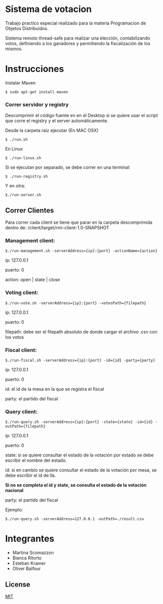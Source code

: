 # Sistema de votacion

Trabajo practico especial realizado para la materia Programacion de Objetos Distribuidos.

Sistema remoto thread-safe para realizar una elección, contabilizando votos, definiendo a los ganadores y permitiendo la fiscalización de los mismos.

# Instrucciones #

Instalar Maven

	$ sudo apt-get install maven

### Correr servidor y registry ##
Descomprimir el código fuente en en el Desktop si se quiere usar el script que corre el registry y el server automáticamente.

Desde la carpeta raiz ejecutar (En MAC OSX)

	$ ./run.sh

En Linux

    $ ./run-linux.sh

Si se ejecutan por separado, se debe correr en una terminal:

    $ ./run-registry.sh
    
Y en otra:

    $./run-server.sh
    
## Correr Clientes ##
Para correr cada client se tiene que parar en la carpeta descomprimida dentro de:
/client/target/rmi-client-1.0-SNAPSHOT 

### Management client:

    $./run-management.sh -serverAddress={ip}:{port} -actionName={action}

ip: 127.0.0.1

puerto: 0

action: open | state | close

### Voting client:

    $./run-vote.sh -serverAddress={ip}:{port} -votesPath={filepath}

ip: 127.0.0.1

puerto: 0

filepath: debe ser el filepath absoluto de donde cargar el archivo .csv con los votos

### Fiscal client:

    $./run-fiscal.sh -serverAddress={ip}:{port} -id={id} -party={party}

ip: 127.0.0.1

puerto: 0

id: el id de la mesa en la que se registra el fiscal

party: el partido del fiscal

### Query client:

    $./run-query.sh -serverAddress={ip}:{port} -state={state} -id={id} -outPath={filepath}

ip: 127.0.0.1

puerto: 0

state: si se quiere consultar el estado de la votación por estado se debe escribir el nombre del estado.

id: si en cambio se quiere consultar el estado de la votación por mesa, se debe escribir el id de lla. 

**Si no se completa el id y state, se consulta el estado de la votación nacional**

party: el partido del fiscal

Ejemplo:

    $./run-query.sh -serverAddress=127.0.0.1 -outPath=./result.csv

# Integrantes
  - Martina Scomazzon
  - Bianca Ritorto
  - Esteban Kramer
  - Oliver Balfour

## License
[MIT](https://choosealicense.com/licenses/mit/)
